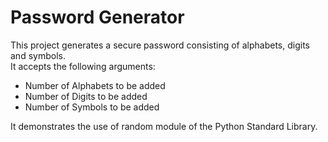 # Password Generator


This project generates a secure password consisting of alphabets, digits and symbols.  
It accepts the following arguments:
- Number of Alphabets to be added
- Number of Digits to be added
- Number of Symbols to be added

It demonstrates the use of random module of the Python Standard Library.